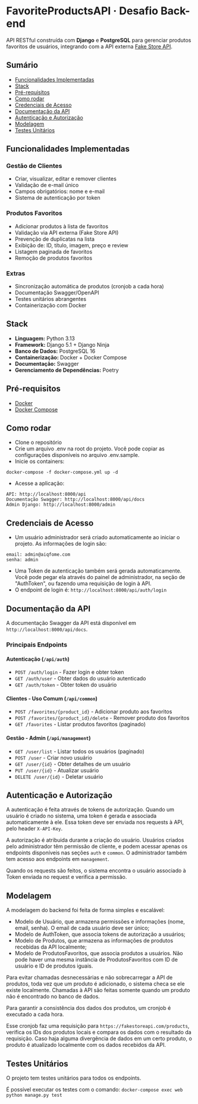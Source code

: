 # FavoriteProductsAPI · Desafio Back-end

API RESTful construída com **Django** e **PostgreSQL** para gerenciar produtos favoritos de usuários, integrando com a API externa [Fake Store API](https://fakestoreapi.com).

## Sumário

- [Funcionalidades Implementadas](#funcionalidades-implementadas)
- [Stack](#stack)
- [Pré-requisitos](#pré-requisitos)
- [Como rodar](#como-rodar)
- [Credenciais de Acesso](#credenciais-de-acesso)
- [Documentação da API](#documentação-da-api)
- [Autenticação e Autorização](#autenticação-e-autorização)
- [Modelagem](#modelagem)
- [Testes Unitários](#testes-unitários)

## Funcionalidades Implementadas

### Gestão de Clientes
- Criar, visualizar, editar e remover clientes
- Validação de e-mail único
- Campos obrigatórios: nome e e-mail
- Sistema de autenticação por token

### Produtos Favoritos
- Adicionar produtos à lista de favoritos
- Validação via API externa (Fake Store API)
- Prevenção de duplicatas na lista
- Exibição de: ID, título, imagem, preço e review
- Listagem paginada de favoritos
- Remoção de produtos favoritos

### Extras
- Sincronização automática de produtos (cronjob a cada hora)
- Documentação Swagger/OpenAPI
- Testes unitários abrangentes
- Containerização com Docker

## Stack

- **Linguagem:** Python 3.13
- **Framework:** Django 5.1 + Django Ninja
- **Banco de Dados:** PostgreSQL 16
- **Containerização:** Docker + Docker Compose
- **Documentação:** Swagger
- **Gerenciamento de Dependências:** Poetry

## Pré-requisitos

- [Docker](https://docs.docker.com/get-docker/)
- [Docker Compose](https://docs.docker.com/compose/install/)

## Como rodar

- Clone o repositório
- Crie um arquivo .env na root do projeto. Você pode copiar as configurações disponíveis no arquivo .env.sample.
- Inicie os containers:

```
docker-compose -f docker-compose.yml up -d
```

- Acesse a aplicação:

```
API: http://localhost:8000/api
Documentação Swagger: http://localhost:8000/api/docs
Admin Django: http://localhost:8000/admin
```

## Credenciais de Acesso

- Um usuário administrador será criado automaticamente ao iniciar o projeto. As informações de login são:

```
email: admin@aiqfome.com
senha: admin
```

- Uma Token de autenticação também será gerada automaticamente. Você pode pegar ela através do painel de administrador, na seção de "AuthToken", ou fazendo uma requisição de login à API.
- O endpoint de login é: `http://localhost:8000/api/auth/login`

## Documentação da API

A documentação Swagger da API está disponível em `http://localhost:8000/api/docs`.

### Principais Endpoints

#### Autenticação (`/api/auth`)
- `POST /auth/login` - Fazer login e obter token
- `GET /auth/user` - Obter dados do usuário autenticado
- `GET /auth/token` - Obter token do usuário

#### Clientes - Uso Comum (`/api/common`)
- `POST /favorites/{product_id}` - Adicionar produto aos favoritos
- `POST /favorites/{product_id}/delete` - Remover produto dos favoritos
- `GET /favorites` - Listar produtos favoritos (paginado)

#### Gestão - Admin (`/api/management`)
- `GET /user/list` - Listar todos os usuários (paginado)
- `POST /user` - Criar novo usuário
- `GET /user/{id}` - Obter detalhes de um usuário
- `PUT /user/{id}` - Atualizar usuário
- `DELETE /user/{id}` - Deletar usuário

## Autenticação e Autorização

A autenticação é feita através de tokens de autorização. Quando um usuário é criado no sistema, uma token é gerada e associada automaticamente à ele.
Essa token deve ser enviada nos requests à API, pelo header `X-API-Key`.

A autorização é atribuida durante a criação do usuário. Usuários criados pelo administrador têm permissão de cliente, e podem acessar apenas os endpoints disponíveis nas seções `auth` e `common`.
O administrador também tem acesso aos endpoints em `management`.

Quando os requests são feitos, o sistema encontra o usuário associado à Token enviada no request e verifica a permissão.

## Modelagem

A modelagem do backend foi feita de forma simples e escalável:

- Modelo de Usuário, que armazena permissões e informações (nome, email, senha). O email de cada usuário deve ser único;
- Modelo de AuthToken, que associa tokens de autorização a usuários;
- Modelo de Produtos, que armazena as informações de produtos recebidas da API localmente;
- Modelo de ProdutosFavoritos, que associa produtos a usuários. Não pode haver uma mesma instância de ProdutosFavoritos com ID de usuário e ID de produtos iguais.

Para evitar chamadas desnecessárias e não sobrecarregar a API de produtos, toda vez que um produto é adicionado, o sistema checa se ele existe localmente. Chamadas à API são feitas somente quando um produto não é encontrado no banco de dados.

Para garantir a consistência dos dados dos produtos, um cronjob é executado a cada hora. 

Esse cronjob faz uma requisição para `https://fakestoreapi.com/products`, verifica os IDs dos produtos locais e compara os dados com o resultado da requisição.
Caso haja alguma divergência de dados em um certo produto, o produto é atualizado localmente com os dados recebidos da API.

## Testes Unitários

O projeto tem testes unitários para todos os endpoints.

É possível executar os testes com o comando: `docker-compose exec web python manage.py test`